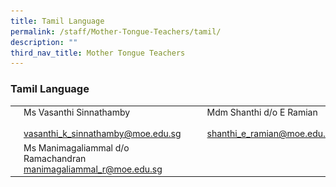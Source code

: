 ```yaml
---
title: Tamil Language
permalink: /staff/Mother-Tongue-Teachers/tamil/
description: ""
third_nav_title: Mother Tongue Teachers
---
```

### Tamil Language 

|  	|  	|  	|  	|  	|
|---	|---	|---	|---	|---	|
| <img src="/images/tlt1.png" style="width:180%"> 	| Ms Vasanthi Sinnathamby<br><br>vasanthi_k_sinnathamby@moe.edu.sg 	|  	| <img src="/images/tlt2.png" style="width:180%"> 	| Mdm Shanthi d/o E Ramian<br><br>shanthi_e_ramian@moe.edu.sg 	|
| <img src="/images/tlt3.png" style="width:180%"> 	| Ms Manimagaliammal d/o Ramachandran<br>manimagaliammal_r@moe.edu.sg 	|   	|   	|   	|

